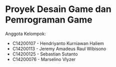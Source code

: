 # Proyek Desain Game dan Pemrograman Game
Anggota Kelompok:
- C14200107 - Hendriyanto Kurniawan Haliem
- C14200113 - Jeremy Amadeus Raul Wibisono
- C14200125 - Sebastian Sutanto
- C14200076 - Marselino Vlyzer
